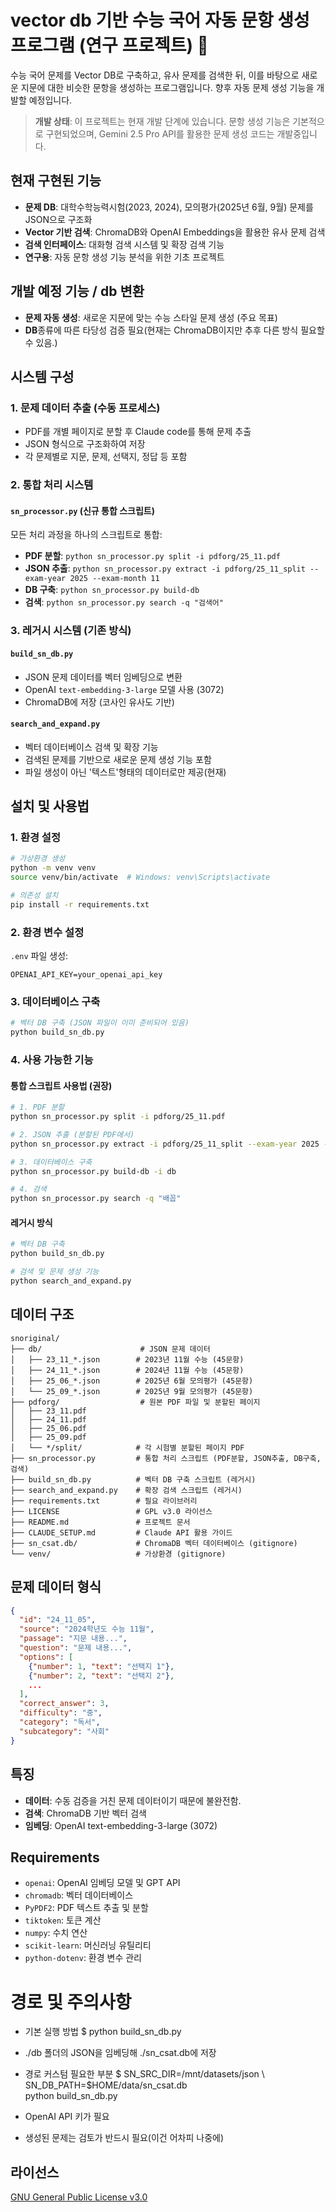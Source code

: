 # vector db 기반 수능 국어 자동 문항 생성 프로그램 (연구 프로젝트) 🔬

수능 국어 문제를 Vector DB로 구축하고, 유사 문제를 검색한 뒤, 이를 바탕으로 새로운 지문에 대한 비슷한 문항을 생성하는 프로그램입니다. 향후 자동 문제 생성 기능을 개발할 예정입니다.

>  **개발 상태**: 이 프로젝트는 현재 개발 단계에 있습니다. 문항 생성 기능은 기본적으로 구현되었으며, Gemini 2.5 Pro API를 활용한 문제 생성 코드는 개발중입니다.

## 현재 구현된 기능

-  **문제 DB**: 대학수학능력시험(2023, 2024), 모의평가(2025년 6월, 9월) 문제를 JSON으로 구조화
-  **Vector 기반 검색**: ChromaDB와 OpenAI Embeddings을 활용한 유사 문제 검색
-  **검색 인터페이스**: 대화형 검색 시스템 및 확장 검색 기능
-  **연구용**: 자동 문항 생성 기능 분석을 위한 기초 프로젝트

## 개발 예정 기능 / db 변환

-  **문제 자동 생성**: 새로운 지문에 맞는 수능 스타일 문제 생성 (주요 목표)
-  **DB**종류에 따른 타당성 검증 필요(현재는 ChromaDB이지만 추후 다른 방식 필요할 수 있음.)

## 시스템 구성

### 1. 문제 데이터 추출 (수동 프로세스)
- PDF를 개별 페이지로 분할 후 Claude code를 통해 문제 추출
- JSON 형식으로 구조화하여 저장
- 각 문제별로 지문, 문제, 선택지, 정답 등 포함

### 2. 통합 처리 시스템

#### `sn_processor.py` (신규 통합 스크립트)
모든 처리 과정을 하나의 스크립트로 통합:
- **PDF 분할**: `python sn_processor.py split -i pdforg/25_11.pdf`
- **JSON 추출**: `python sn_processor.py extract -i pdforg/25_11_split --exam-year 2025 --exam-month 11`
- **DB 구축**: `python sn_processor.py build-db`
- **검색**: `python sn_processor.py search -q "검색어"`

### 3. 레거시 시스템 (기존 방식)

#### `build_sn_db.py`
- JSON 문제 데이터를 벡터 임베딩으로 변환
- OpenAI `text-embedding-3-large` 모델 사용 (3072)
- ChromaDB에 저장 (코사인 유사도 기반)

#### `search_and_expand.py`
- 벡터 데이터베이스 검색 및 확장 기능
- 검색된 문제를 기반으로 새로운 문제 생성 기능 포함
- 파일 생성이 아닌 '텍스트'형태의 데이터로만 제공(현재)

## 설치 및 사용법

### 1. 환경 설정

```bash
# 가상환경 생성
python -m venv venv
source venv/bin/activate  # Windows: venv\Scripts\activate

# 의존성 설치
pip install -r requirements.txt
```

### 2. 환경 변수 설정

`.env` 파일 생성:
```
OPENAI_API_KEY=your_openai_api_key
```

### 3. 데이터베이스 구축

```bash
# 벡터 DB 구축 (JSON 파일이 이미 준비되어 있음)
python build_sn_db.py
```

### 4. 사용 가능한 기능

#### 통합 스크립트 사용법 (권장)
```bash
# 1. PDF 분할
python sn_processor.py split -i pdforg/25_11.pdf

# 2. JSON 추출 (분할된 PDF에서)
python sn_processor.py extract -i pdforg/25_11_split --exam-year 2025 --exam-month 11 -o db

# 3. 데이터베이스 구축
python sn_processor.py build-db -i db

# 4. 검색
python sn_processor.py search -q "배꼽"
```

#### 레거시 방식
```bash
# 벡터 DB 구축
python build_sn_db.py

# 검색 및 문제 생성 기능
python search_and_expand.py
```


## 데이터 구조

```
snoriginal/
├── db/                      # JSON 문제 데이터
│   ├── 23_11_*.json        # 2023년 11월 수능 (45문항)
│   ├── 24_11_*.json        # 2024년 11월 수능 (45문항)
│   ├── 25_06_*.json        # 2025년 6월 모의평가 (45문항)
│   └── 25_09_*.json        # 2025년 9월 모의평가 (45문항)
├── pdforg/                  # 원본 PDF 파일 및 분할된 페이지
│   ├── 23_11.pdf
│   ├── 24_11.pdf
│   ├── 25_06.pdf
│   ├── 25_09.pdf
│   └── */split/            # 각 시험별 분할된 페이지 PDF
├── sn_processor.py         # 통합 처리 스크립트 (PDF분할, JSON추출, DB구축, 검색)
├── build_sn_db.py          # 벡터 DB 구축 스크립트 (레거시)
├── search_and_expand.py    # 확장 검색 스크립트 (레거시)
├── requirements.txt        # 필요 라이브러리
├── LICENSE                 # GPL v3.0 라이선스
├── README.md               # 프로젝트 문서
├── CLAUDE_SETUP.md         # Claude API 활용 가이드
├── sn_csat.db/             # ChromaDB 벡터 데이터베이스 (gitignore)
└── venv/                   # 가상환경 (gitignore)
```

## 문제 데이터 형식

```json
{
  "id": "24_11_05",
  "source": "2024학년도 수능 11월",
  "passage": "지문 내용...",
  "question": "문제 내용...",
  "options": [
    {"number": 1, "text": "선택지 1"},
    {"number": 2, "text": "선택지 2"},
    ...
  ],
  "correct_answer": 3,
  "difficulty": "중",
  "category": "독서",
  "subcategory": "사회"
}
```

## 특징

-  **데이터**: 수동 검증을 거친 문제 데이터이기 때문에 불완전함.
-  **검색**: ChromaDB 기반 벡터 검색
-  **임베딩**: OpenAI text-embedding-3-large  (3072)

## Requirements

- `openai`: OpenAI 임베딩 모델 및 GPT API
- `chromadb`: 벡터 데이터베이스
- `PyPDF2`: PDF 텍스트 추출 및 분할
- `tiktoken`: 토큰 계산
- `numpy`: 수치 연산
- `scikit-learn`: 머신러닝 유틸리티
- `python-dotenv`: 환경 변수 관리

# 경로 및 주의사항

- 기본 실행 방법
$ python build_sn_db.py
- ./db 폴더의 JSON을 임베딩해 ./sn_csat.db에 저장

- 경로 커스텀 필요한 부분
$ SN_SRC_DIR=/mnt/datasets/json \ 
  SN_DB_PATH=$HOME/data/sn_csat.db \
  python build_sn_db.py

- OpenAI API 키가 필요
- 생성된 문제는 검토가 반드시 필요(이건 어차피 나중에)

## 라이선스

[GNU General Public License v3.0](LICENSE)
